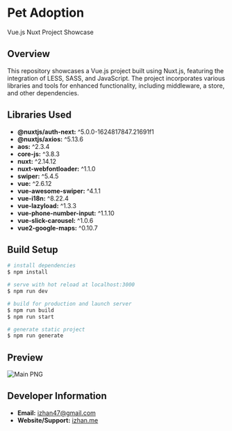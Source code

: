 # Pet Adoption

Vue.js Nuxt Project Showcase

## Overview

This repository showcases a Vue.js project built using Nuxt.js, featuring the integration of LESS, SASS, and JavaScript. The project incorporates various libraries and tools for enhanced functionality, including middleware, a store, and other dependencies.

## Libraries Used

- **@nuxtjs/auth-next:** ^5.0.0-1624817847.21691f1
- **@nuxtjs/axios:** ^5.13.6
- **aos:** ^2.3.4
- **core-js:** ^3.8.3
- **nuxt:** ^2.14.12
- **nuxt-webfontloader:** ^1.1.0
- **swiper:** ^5.4.5
- **vue:** ^2.6.12
- **vue-awesome-swiper:** ^4.1.1
- **vue-i18n:** ^8.22.4
- **vue-lazyload:** ^1.3.3
- **vue-phone-number-input:** ^1.1.10
- **vue-slick-carousel:** ^1.0.6
- **vue2-google-maps:** ^0.10.7

## Build Setup

```bash
# install dependencies
$ npm install

# serve with hot reload at localhost:3000
$ npm run dev

# build for production and launch server
$ npm run build
$ npm run start

# generate static project
$ npm run generate
```

## Preview

![Main PNG](demo.png)

## Developer Information

- **Email:** izhan47@gmail.com
- **Website/Support:** [izhan.me](https://izhan.me)
